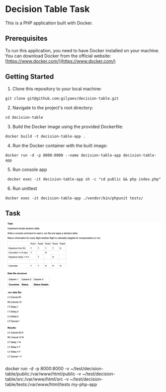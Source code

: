 # Decision Table Task

This is a PHP application built with Docker.

## Prerequisites

To run this application, you need to have Docker installed on your machine. You can download Docker from the official website: [https://www.docker.com/](https://www.docker.com/)

## Getting Started

1. Clone this repository to your local machine:
```shell
git clone git@github.com:gilyaev/decision-table.git
```
2. Navigate to the project's root directory:
```shell
cd decision-table
```
3. Build the Docker image using the provided Dockerfile:
```shell
docker build -t decision-table-app .
```
4. Run the Docker container with the built image:
```shell
docker run -d -p 8000:8000 --name decision-table-app decision-table-app
```
5. Run console app
```shell
 docker exec -it decision-table-app sh -c "cd public && php index.php"
```
6. Run unittest
```shell
docker exec -it decision-table-app ./vendor/bin/phpunit tests/
```


## Task
![alt text](https://github.com/gilyaev/decision-table/blob/master/public/assets/task.png)


docker run -d -p 8000:8000 -v ~/test/decision-table/public:/var/www/html/public -v ~/test/decision-table/src:/var/www/html/src -v ~/test/decision-table/tests:/var/www/html/tests my-php-app